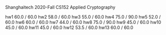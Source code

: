 Shanghaitech 2020-Fall CS152 Applied Cryptography

hw1	60.0 / 60.0
hw2	58.0 / 60.0
hw3	55.0 / 60.0
hw4	75.0 / 90.0
hw5	52.0 / 60.0
hw6	60.0 / 60.0
hw7	44.0 / 60.0
hw8	75.0 / 90.0
hw9	45.0 / 60.0
hw10	45.0 / 60.0
hw11	45.0 / 60.0
hw12	53.5 / 60.0
hw13	60.0 / 60.0
